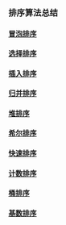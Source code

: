 ### 排序算法总结

#### [冒泡排序](./冒泡排序/排序算法（一）：冒泡排序.md)

#### [选择排序](./选择排序/排序算法（二）：选择排序.md)

#### [插入排序](./插入排序/排序算法（三）：插入排序.md)

#### [归并排序](./归并排序/排序算法（四）：归并排序.md)

#### [堆排序](./堆排序/排序算法（五）：堆排序.md)

#### [希尔排序](./希尔排序/排序算法（六）：希尔排序.md)

#### [快速排序](./快速排序/排序算法（七）：快速排序.md)

#### [计数排序](./计数排序/排序算法（八）：计数排序.md)

#### [桶排序](./桶排序/排序算法（九）：桶排序.md)

#### [基数排序](./基数排序/排序算法（十）：基数排序.md)

